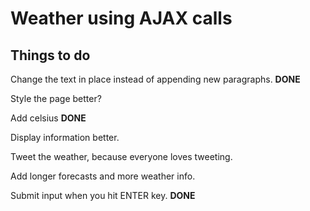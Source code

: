 <h1>Weather using AJAX calls</h1>

<h2>Things to do</h2>

Change the text in place instead of appending new paragraphs. **DONE**

Style the page better?

Add celsius **DONE**

Display information better.

Tweet the weather, because everyone loves tweeting.

Add longer forecasts and more weather info.

Submit input when you hit ENTER key. **DONE**
